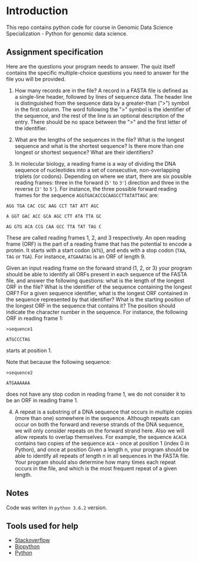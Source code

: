 # Introduction
This repo contains python code for course in Genomic Data Science Specialization - Python for genomic data science.

## Assignment specification

Here are the questions your program needs to answer. The quiz itself contains the specific multiple-choice questions you need to answer for the file you will be provided.

1. How many records are in the file? A record in a FASTA file is defined as a single-line header, followed by lines of sequence data. The header line is distinguished from the sequence data by a greater-than (">") symbol in the first column. The word following the ">" symbol is the identifier of the sequence, and the rest of the line is an optional description of the entry. There should be no space between the ">" and the first letter of the identifier.

2. What are the lengths of the sequences in the file? What is the longest sequence and what is the shortest sequence? Is there more than one longest or shortest sequence? What are their identifiers?

3. In molecular biology, a reading frame is a way of dividing the DNA sequence of nucleotides into a set of consecutive, non-overlapping triplets (or codons). Depending on where we start, there are six possible reading frames: three in the forward (`5'` to `3'`) direction and three in the reverse (`3'` to `5'`). For instance, the three possible forward reading frames for the sequence `AGGTGACACCGCAAGCCTTATATTAGC` are:
```
AGG TGA CAC CGC AAG CCT TAT ATT AGC

A GGT GAC ACC GCA AGC CTT ATA TTA GC

AG GTG ACA CCG CAA GCC TTA TAT TAG C
```
These are called reading frames 1, 2, and 3 respectively. An open reading frame (ORF) is the part of a reading frame that has the potential to encode a protein. It starts with a start codon (`ATG`), and ends with a stop codon (`TAA`, `TAG` or `TGA`). For instance, `ATGAAATAG` is an ORF of length 9.

Given an input reading frame on the forward strand (1, 2, or 3) your program should be able to identify all ORFs present in each sequence of the FASTA file, and answer the following questions: what is the length of the longest ORF in the file? What is the identifier of the sequence containing the longest ORF? For a given sequence identifier, what is the longest ORF contained in the sequence represented by that identifier? What is the starting position of the longest ORF in the sequence that contains it? The position should indicate the character number in the sequence. For instance, the following ORF in reading frame 1:
```
>sequence1

ATGCCCTAG
```
starts at position 1.

Note that because the following sequence:
```
>sequence2

ATGAAAAAA
```
does not have any stop codon in reading frame 1, we do not consider it to be an ORF in reading frame 1.

4. A repeat is a substring of a DNA sequence that occurs in multiple copies (more than one) somewhere in the sequence. Although repeats can occur on both the forward and reverse strands of the DNA sequence, we will only consider repeats on the forward strand here. Also we will allow repeats to overlap themselves. For example, the sequence `ACACA` contains two copies of the sequence `ACA` - once at position 1 (index 0 in Python), and once at position Given a length n, your program should be able to identify all repeats of length n in all sequences in the FASTA file. Your program should also determine how many times each repeat occurs in the file, and which is the most frequent repeat of a given length.

## Notes
Code was writen in `python 3.6.2` version.

## Tools used for help
- [Stackoverflow](https://stackoverflow.com/)
- [Biopython](http://biopython.org/)
- [Python](https://docs.python.org/3/)